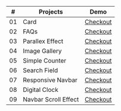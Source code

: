 |  #  | Projects            | Demo |
|----|---------------------|-----------|
| 01 | Card                | [Checkout](https://thejawadali.github.io/vanilla-js-projects/1-card/)
| 02 | FAQs                | [Checkout](https://thejawadali.github.io/vanilla-js-projects/2-faq/)
| 03 | Parallex Effect     | [Checkout](https://thejawadali.github.io/vanilla-js-projects/3-parallex/)
| 04 | Image Gallery       | [Checkout](https://thejawadali.github.io/vanilla-js-projects/4-image-gallery/)
| 05 | Simple Counter       | [Checkout](https://thejawadali.github.io/vanilla-js-projects/5-counter/)
| 06 | Search Field       | [Checkout](https://thejawadali.github.io/vanilla-js-projects/6-search-field/)
| 07 | Responsive Navbar       | [Checkout](https://thejawadali.github.io/vanilla-js-projects/7-responsive-navbar/)
| 08 | Digital Clock       | [Checkout](https://thejawadali.github.io/vanilla-js-projects/8-digital-clock/)
| 09 | Navbar Scroll Effect       | [Checkout](https://thejawadali.github.io/vanilla-js-projects/9-navbar-scroll-effect/)
